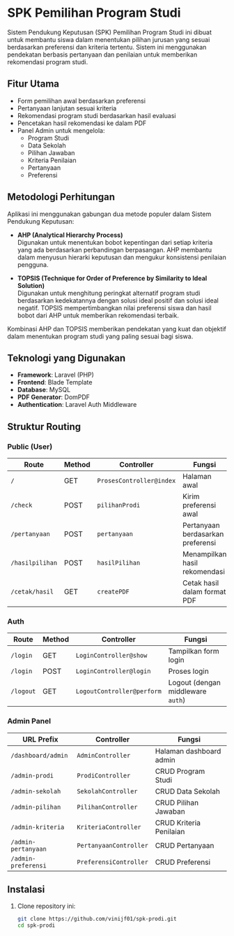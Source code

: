 # SPK Pemilihan Program Studi

Sistem Pendukung Keputusan (SPK) Pemilihan Program Studi ini dibuat untuk membantu siswa dalam menentukan pilihan jurusan yang sesuai berdasarkan preferensi dan kriteria tertentu. Sistem ini menggunakan pendekatan berbasis pertanyaan dan penilaian untuk memberikan rekomendasi program studi.

## Fitur Utama

-   Form pemilihan awal berdasarkan preferensi
-   Pertanyaan lanjutan sesuai kriteria
-   Rekomendasi program studi berdasarkan hasil evaluasi
-   Pencetakan hasil rekomendasi ke dalam PDF
-   Panel Admin untuk mengelola:
    -   Program Studi
    -   Data Sekolah
    -   Pilihan Jawaban
    -   Kriteria Penilaian
    -   Pertanyaan
    -   Preferensi

## Metodologi Perhitungan

Aplikasi ini menggunakan gabungan dua metode populer dalam Sistem Pendukung Keputusan:

-   **AHP (Analytical Hierarchy Process)**  
    Digunakan untuk menentukan bobot kepentingan dari setiap kriteria yang ada berdasarkan perbandingan berpasangan. AHP membantu dalam menyusun hierarki keputusan dan mengukur konsistensi penilaian pengguna.

-   **TOPSIS (Technique for Order of Preference by Similarity to Ideal Solution)**  
    Digunakan untuk menghitung peringkat alternatif program studi berdasarkan kedekatannya dengan solusi ideal positif dan solusi ideal negatif. TOPSIS mempertimbangkan nilai preferensi siswa dan hasil bobot dari AHP untuk memberikan rekomendasi terbaik.

Kombinasi AHP dan TOPSIS memberikan pendekatan yang kuat dan objektif dalam menentukan program studi yang paling sesuai bagi siswa.

## Teknologi yang Digunakan

-   **Framework**: Laravel (PHP)
-   **Frontend**: Blade Template
-   **Database**: MySQL
-   **PDF Generator**: DomPDF
-   **Authentication**: Laravel Auth Middleware

## Struktur Routing

### Public (User)

| Route           | Method | Controller               | Fungsi                            |
| --------------- | ------ | ------------------------ | --------------------------------- |
| `/`             | GET    | `ProsesController@index` | Halaman awal                      |
| `/check`        | POST   | `pilihanProdi`           | Kirim preferensi awal             |
| `/pertanyaan`   | POST   | `pertanyaan`             | Pertanyaan berdasarkan preferensi |
| `/hasilpilihan` | POST   | `hasilPilihan`           | Menampilkan hasil rekomendasi     |
| `/cetak/hasil`  | GET    | `createPDF`              | Cetak hasil dalam format PDF      |

### Auth

| Route     | Method | Controller                 | Fungsi                            |
| --------- | ------ | -------------------------- | --------------------------------- |
| `/login`  | GET    | `LoginController@show`     | Tampilkan form login              |
| `/login`  | POST   | `LoginController@login`    | Proses login                      |
| `/logout` | GET    | `LogoutController@perform` | Logout (dengan middleware `auth`) |

### Admin Panel

| URL Prefix          | Controller             | Fungsi                  |
| ------------------- | ---------------------- | ----------------------- |
| `/dashboard/admin`  | `AdminController`      | Halaman dashboard admin |
| `/admin-prodi`      | `ProdiController`      | CRUD Program Studi      |
| `/admin-sekolah`    | `SekolahController`    | CRUD Data Sekolah       |
| `/admin-pilihan`    | `PilihanController`    | CRUD Pilihan Jawaban    |
| `/admin-kriteria`   | `KriteriaController`   | CRUD Kriteria Penilaian |
| `/admin-pertanyaan` | `PertanyaanController` | CRUD Pertanyaan         |
| `/admin-preferensi` | `PreferensiController` | CRUD Preferensi         |

## Instalasi

1. Clone repository ini:
    ```bash
    git clone https://github.com/vinijf01/spk-prodi.git
    cd spk-prodi
    ```
